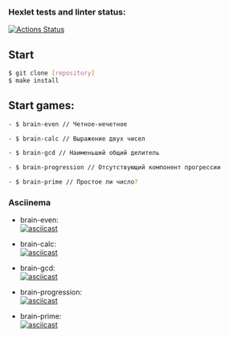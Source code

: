 ### Hexlet tests and linter status:
[![Actions Status](https://github.com/Lugonue/frontend-project-44/workflows/hexlet-check/badge.svg)](https://github.com/Lugonue/frontend-project-44/actions)

## Start


```bash
$ git clone [repository]
$ make install
```
## Start games:
```bash
- $ brain-even // Четное-нечетное
``` 
```bash
- $ brain-calc // Выражение двух чисел
```
```bash
- $ brain-gcd // Наименьший общий делитель
```
```bash
- $ brain-progression // Отсутствующий компонент прогрессии
```
```bash
- $ brain-prime // Простоe ли число?
```




### Asciinema
- brain-even:   
[![asciicast](https://asciinema.org/a/i0oBoVeb34qXgd7DksSLWvVNN.svg)](https://asciinema.org/a/i0oBoVeb34qXgd7DksSLWvVNN)
- brain-calc:   
[![asciicast](https://asciinema.org/a/aXYE5QdoMms4TebIrCe4wIkk4.svg)](https://asciinema.org/a/aXYE5QdoMms4TebIrCe4wIkk4)

- brain-gcd:   
[![asciicast](https://asciinema.org/a/wle3E2T3ULPxOctzlLD0H3ndY.svg)](https://asciinema.org/a/wle3E2T3ULPxOctzlLD0H3ndY)

- brain-progression:   
[![asciicast](https://asciinema.org/a/MYeKnfWmOsBLHl7bD0Xt1Yf4C.svg)](https://asciinema.org/a/MYeKnfWmOsBLHl7bD0Xt1Yf4C)

- brain-prime:    
[![asciicast](https://asciinema.org/a/X2U7tYOjpSiaSlejdJBxjsj9F.svg)](https://asciinema.org/a/X2U7tYOjpSiaSlejdJBxjsj9F)
